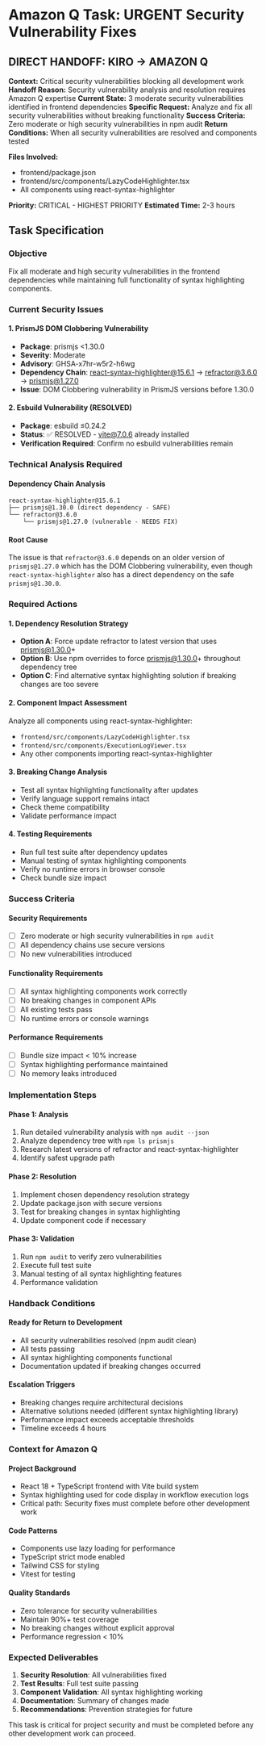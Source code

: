 # Amazon Q Task: URGENT Security Vulnerability Fixes

## DIRECT HANDOFF: KIRO → AMAZON Q

**Context:** Critical security vulnerabilities blocking all development work
**Handoff Reason:** Security vulnerability analysis and resolution requires Amazon Q expertise
**Current State:** 3 moderate security vulnerabilities identified in frontend dependencies
**Specific Request:** Analyze and fix all security vulnerabilities without breaking functionality
**Success Criteria:** Zero moderate or high security vulnerabilities in npm audit
**Return Conditions:** When all security vulnerabilities are resolved and components tested

**Files Involved:**
- frontend/package.json
- frontend/src/components/LazyCodeHighlighter.tsx
- All components using react-syntax-highlighter

**Priority:** CRITICAL - HIGHEST PRIORITY
**Estimated Time:** 2-3 hours

## Task Specification

### Objective
Fix all moderate and high security vulnerabilities in the frontend dependencies while maintaining full functionality of syntax highlighting components.

### Current Security Issues

#### 1. PrismJS DOM Clobbering Vulnerability
- **Package**: prismjs <1.30.0
- **Severity**: Moderate
- **Advisory**: GHSA-x7hr-w5r2-h6wg
- **Dependency Chain**: react-syntax-highlighter@15.6.1 → refractor@3.6.0 → prismjs@1.27.0
- **Issue**: DOM Clobbering vulnerability in PrismJS versions before 1.30.0

#### 2. Esbuild Vulnerability (RESOLVED)
- **Package**: esbuild ≤0.24.2
- **Status**: ✅ RESOLVED - vite@7.0.6 already installed
- **Verification Required**: Confirm no esbuild vulnerabilities remain

### Technical Analysis Required

#### Dependency Chain Analysis
```
react-syntax-highlighter@15.6.1
├── prismjs@1.30.0 (direct dependency - SAFE)
└── refractor@3.6.0
    └── prismjs@1.27.0 (vulnerable - NEEDS FIX)
```

#### Root Cause
The issue is that `refractor@3.6.0` depends on an older version of `prismjs@1.27.0` which has the DOM Clobbering vulnerability, even though `react-syntax-highlighter` also has a direct dependency on the safe `prismjs@1.30.0`.

### Required Actions

#### 1. Dependency Resolution Strategy
- **Option A**: Force update refractor to latest version that uses prismjs@1.30.0+
- **Option B**: Use npm overrides to force prismjs@1.30.0+ throughout dependency tree
- **Option C**: Find alternative syntax highlighting solution if breaking changes are too severe

#### 2. Component Impact Assessment
Analyze all components using react-syntax-highlighter:
- `frontend/src/components/LazyCodeHighlighter.tsx`
- `frontend/src/components/ExecutionLogViewer.tsx`
- Any other components importing react-syntax-highlighter

#### 3. Breaking Change Analysis
- Test all syntax highlighting functionality after updates
- Verify language support remains intact
- Check theme compatibility
- Validate performance impact

#### 4. Testing Requirements
- Run full test suite after dependency updates
- Manual testing of syntax highlighting components
- Verify no runtime errors in browser console
- Check bundle size impact

### Success Criteria

#### Security Requirements
- [ ] Zero moderate or high security vulnerabilities in `npm audit`
- [ ] All dependency chains use secure versions
- [ ] No new vulnerabilities introduced

#### Functionality Requirements
- [ ] All syntax highlighting components work correctly
- [ ] No breaking changes in component APIs
- [ ] All existing tests pass
- [ ] No runtime errors or console warnings

#### Performance Requirements
- [ ] Bundle size impact < 10% increase
- [ ] Syntax highlighting performance maintained
- [ ] No memory leaks introduced

### Implementation Steps

#### Phase 1: Analysis
1. Run detailed vulnerability analysis with `npm audit --json`
2. Analyze dependency tree with `npm ls prismjs`
3. Research latest versions of refractor and react-syntax-highlighter
4. Identify safest upgrade path

#### Phase 2: Resolution
1. Implement chosen dependency resolution strategy
2. Update package.json with secure versions
3. Test for breaking changes in syntax highlighting
4. Update component code if necessary

#### Phase 3: Validation
1. Run `npm audit` to verify zero vulnerabilities
2. Execute full test suite
3. Manual testing of all syntax highlighting features
4. Performance validation

### Handback Conditions

#### Ready for Return to Development
- All security vulnerabilities resolved (npm audit clean)
- All tests passing
- All syntax highlighting components functional
- Documentation updated if breaking changes occurred

#### Escalation Triggers
- Breaking changes require architectural decisions
- Alternative solutions needed (different syntax highlighting library)
- Performance impact exceeds acceptable thresholds
- Timeline exceeds 4 hours

### Context for Amazon Q

#### Project Background
- React 18 + TypeScript frontend with Vite build system
- Syntax highlighting used for code display in workflow execution logs
- Critical path: Security fixes must complete before other development work

#### Code Patterns
- Components use lazy loading for performance
- TypeScript strict mode enabled
- Tailwind CSS for styling
- Vitest for testing

#### Quality Standards
- Zero tolerance for security vulnerabilities
- Maintain 90%+ test coverage
- No breaking changes without explicit approval
- Performance regression < 10%

### Expected Deliverables

1. **Security Resolution**: All vulnerabilities fixed
2. **Test Results**: Full test suite passing
3. **Component Validation**: All syntax highlighting working
4. **Documentation**: Summary of changes made
5. **Recommendations**: Prevention strategies for future

This task is critical for project security and must be completed before any other development work can proceed.